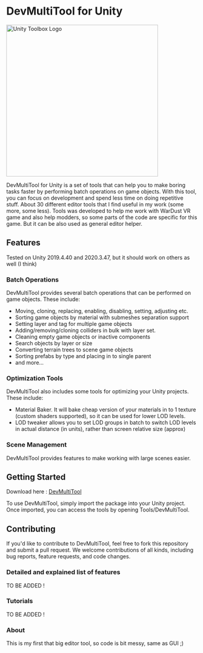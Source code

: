 # DevMultiTool for Unity

<img src="https://beeimg.com/images/h53473132103.png" alt="Unity Toolbox Logo" width="400"/>



DevMultiTool for Unity is a set of tools that can help you to make boring tasks faster by performing batch operations on game objects. With this tool, you can focus on development and spend less time on doing repetitive stuff. About 30 different editor tools that I find useful in my work (some more, some less).
Tools was developed to help me work with WarDust VR game and also help modders, so some parts of the code are specific for this game. But it can be also used as general editor helper.

## Features

Tested on Unity 2019.4.40 and 2020.3.47, but it should work on others as well (I think)

### Batch Operations

DevMultiTool provides several batch operations that can be performed on game objects. These include:

- Moving, cloning, replacing, enabling, disabling, setting, adjusting etc.
- Sorting game objects by material with submeshes separation support
- Setting layer and tag for multiple game objects
- Adding/removing/cloning colliders in bulk with layer set.
- Cleaning empty game objects or inactive components
- Search objects by layer or size
- Converting terrain trees to scene game objects
- Sorting prefabs by type and placing in to single parent
- and more...

### Optimization Tools

DevMultiTool also includes some tools for optimizing your Unity projects. These include:

- Material Baker. It will bake cheap version of your materials in to 1 texture (custom shaders supported), so it can be used for lower LOD levels.
- LOD tweaker allows you to set LOD groups in batch to switch LOD levels in actual distance (in units), rather than screen relative size (approx)

### Scene Management

DevMultiTool provides features to make working with large scenes easier.


## Getting Started

Download here : [DevMultiTool](https://github.com/roundyyy/devmultitool/releases/download/0_1/devmultitool_0_1.unitypackage)

To use DevMultiTool, simply import the package into your Unity project. Once imported, you can access the tools by opening Tools/DevMultiTool.

## Contributing

If you'd like to contribute to DevMultiTool, feel free to fork this repository and submit a pull request. We welcome contributions of all kinds, including bug reports, feature requests, and code changes.

### Detailed and explained list of features

TO BE ADDED !

### Tutorials

TO BE ADDED !

### About

This is my first that big editor tool, so code is bit messy, same as GUI ;)


